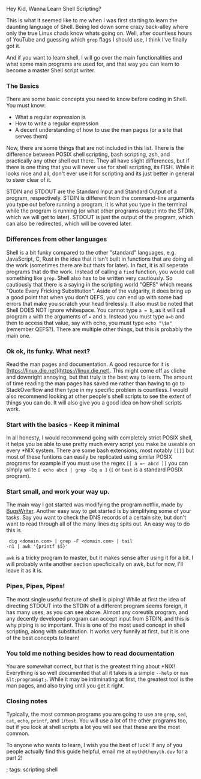 Hey Kid, Wanna Learn Shell Scripting?

This is what it seemed like to me when I was first starting to learn the
daunting language of Shell. Being led down some crazy back-alley where only the
true Linux chads know whats going on. Well, after countless hours of YouTube and
guessing which `grep` flags I should use, I think I've finally got it.

And if you want to learn shell, I will go over the main functionalities
and what some main programs are used for, and that way you can learn to 
become a master Shell script writer.

### The Basics
There are some basic concepts you need to know before coding in Shell.
You must know:
- What a regular expression is
- How to write a regular expression
- A decent understanding of how to use the man pages (or a site that serves them)

Now, there are some things that are not included in this list. There is
the difference between POSIX shell scripting, bash scripting, zsh, and
practically any other shell out there. They all have slight differences,
but if there is one thing that you will never use for shell scripting, 
its FISH. While it looks nice and all, don't ever use it for scripting
and its just better in general to steer clear of it. 

STDIN and STDOUT are the Standard Input and Standard Output of a
program, respectively. STDIN is different from the command-line
arguments you type out before running a program, it is what you type
in the terminal while the program is running (or what other programs
output into the STDIN, which we will get to later). STDOUT is just the
output of the program, which can also be redirected, which will be
covered later.

### Differences from other languages
Shell is a bit funky compared to the other "standard" languages, e.g.
JavaScript, C, Rust in the idea that it isn't built in functions that 
are doing all the work (sometimes there are but thats for later). In
fact, it is all seperate programs that do the work. Instead of calling
a `find` function, you would call something like `grep`. Shell also has
to be written very cautiously. So cautiously that there is a saying in
the scripting world "QEFS" which means "Quote Every Fricking Substitution".
Aside of the vulgarity, it does bring up a good point that when you don't
QEFS, you can end up with some bad errors that make you scratch your head
tirelessly. It also must be noted that Shell DOES NOT ignore whitespace.
You cannot type `a = b`, as it will call program `a` with the arguments of
`=` and `b`. Instead you must type `a=b` and then to access that value, say
with echo, you must type `echo "\$a"` (remember QEFS?). There are multiple
other things, but this is probably the main one.

### Ok ok, its funky. What next?
Read the man pages and documentation. A good resource for it is
[https://linux.die.net](https://linux.die.net). This might come off as cliche
and downright annoying, but that truly is the best way to learn. The amount of
time reading the man pages has saved me rather than having to go to
StackOverflow and then type in my specific problem is countless. I would also
recommend looking at other people's shell scripts to see the extent of things
you can do. It will also give you a good idea on how shell scripts work.

### Start with the basics - Keep it minimal
In all honesty, I would recommend going with completely strict POSIX shell,
it helps you be able to use pretty much every script you make be useable
on every \*NIX system. There are some bash extensions, most notably `[[]]`
but most of these funtions can easily be replicated using similar POSIX programs
for example if you must use the regex `[[ a =~ abcd ]]` you can simply write
`[ echo abcd | grep -Eq a ]` (`[` or `test` is a standard POSIX program).

### Start small, and work your way up.
The main way I got started was modifying the program notflix, made by
[BugsWriter](https://bugswriter.com). Another easy way to get started is by
simplifying some of your tasks. Say you want to check the DNS records of a
certain site, but don't want to read through all of the many lines `dig` spits
out. An easy way to do this is <code><pre> dig &lt;domain.com> | grep -F &lt;domain.com> | tail -n1 | awk '{printf $5}'</code></pre>
`awk` is a tricky program to master, but it makes sense after using it for a bit.
I will probably write another section specficically on awk, but for now, I'll 
leave it as it is. 

### Pipes, Pipes, Pipes!
The most single useful feature of shell is piping! While at first the idea of 
directing STDOUT into the STDIN of a different program seems foreign, it has
many uses, as you can see above. Almost any coreutils program, and any decently
developed program can accept input from STDIN, and this is why piping is so important.
This is one of the most used concept in shell scripting, along with substitution.
It works very funnily at first, but it is one of the best concepts to learn!

### You told me nothing besides how to read documentation
You are somewhat correct, but that is the greatest thing about \*NIX! Everything
is so well documented that all it takes is a simple `--help` or `man &lt;program&gt;`.
While it may be intiminating at first, the greatest tool is the man pages, and also
trying until you get it right.

### Closing notes
Typically, the most common programs you are going to use are
`grep`, `sed`, `cat`, `echo`, `printf`, and `[`/`test`. You will
use a lot of the other programs too, but if you look at shell scripts
a lot you will see that these are the most common. 

To anyone who wants to learn, I wish you the best of luck!
If any of you people actually find this guide helpful,
email me at `myth@themyth.dev` for a part 2!

; tags: scripting shell
